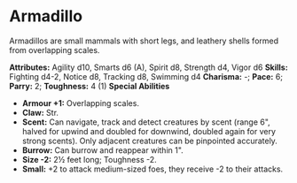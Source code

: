 # Armadillo

Armadillos are small mammals with short legs, and leathery shells
formed from overlapping scales.

**Attributes:** Agility d10, Smarts d6 (A), Spirit d8, Strength d4,
Vigor d6
**Skills:** Fighting d4-2, Notice d8, Tracking d8, Swimming d4
**Charisma:** -; **Pace:** 6; **Parry:** 2; **Toughness:** 4 (1)
**Special Abilities**

- **Armour +1:** Overlapping scales.
- **Claw:** Str.
- **Scent:** Can navigate, track and detect creatures by scent (range
6", halved for upwind and doubled for downwind, doubled again for very
strong scents). Only adjacent creatures can be pinpointed accurately.
- **Burrow:** Can burrow and reappear within 1".
- **Size -2:** 2½ feet long; Toughness -2.
- **Small:** +2 to attack medium-sized foes, they receive -2 to their
attacks.
